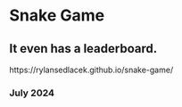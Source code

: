 <h1>Snake Game</h1>

<h2>It even has a leaderboard.</h2>
https://rylansedlacek.github.io/snake-game/

<h3>July 2024</h3>
